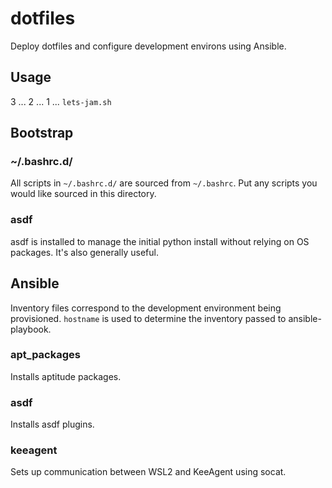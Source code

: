 # dotfiles

Deploy dotfiles and configure development environs using Ansible.

## Usage

3 ... 2 ... 1 ... `lets-jam.sh`

## Bootstrap

### ~/.bashrc.d/

All scripts in `~/.bashrc.d/` are sourced from `~/.bashrc`.  Put any scripts
you would like sourced in this directory.

### asdf

asdf is installed to manage the initial python install without relying on OS
packages.  It's also generally useful.

## Ansible

Inventory files correspond to the development environment being provisioned.
`hostname` is used to determine the inventory passed to ansible-playbook.

### apt_packages

Installs aptitude packages.

### asdf

Installs asdf plugins.

### keeagent

Sets up communication between WSL2 and KeeAgent using socat.
